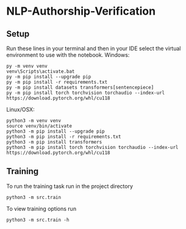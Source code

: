 # NLP-Authorship-Verification
## Setup
Run these lines in your terminal and then in your IDE select the virtual environment to use with the notebook.
Windows:
```
py -m venv venv
venv\Scripts\activate.bat
py -m pip install --upgrade pip
py -m pip install -r requirements.txt
py -m pip install datasets transformers[sentencepiece]
py -m pip install torch torchvision torchaudio --index-url https://download.pytorch.org/whl/cu118
```

Linux/OSX:
```
python3 -m venv venv
source venv/bin/activate
python3 -m pip install --upgrade pip
python3 -m pip install -r requirements.txt  
python3 -m pip install transformers 
python3 -m pip install torch torchvision torchaudio --index-url https://download.pytorch.org/whl/cu118
```


## Training
To run the training task run in the project directory 

``` shell
python3 -m src.train
```

To view training options run
``` shell
python3 -m src.train -h
```
